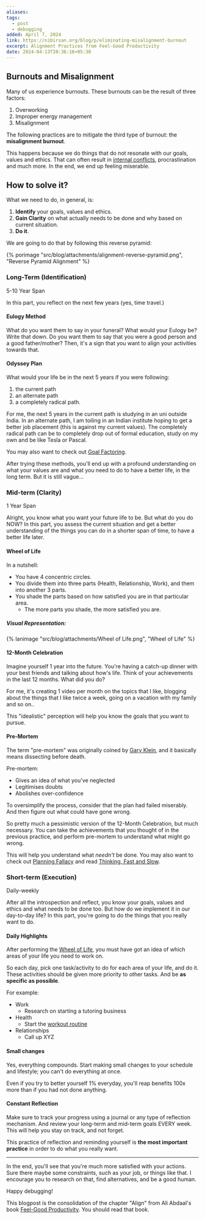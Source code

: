 ```yaml
---
aliases: 
tags:
  - post
  - debugging
added: April 7, 2024
link: https://nibirsan.org/blog/p/eliminating-misalignment-burnout
excerpt: Alignment Practices from Feel-Good Productivity
date: 2024-04-13T20:36:16+05:30
---
```

## Burnouts and Misalignment
Many of us experience burnouts. These burnouts can be the result of three factors:
1. Overworking
2. Improper energy management
3. Misalignment

The following practices are to mitigate the third type of burnout: the **misalignment burnout**.

This happens because we do things that do not resonate with our goals, values and ethics. That can often result in [internal conflicts](https://nibirsan.org/blog/p/an-intellectual-dillemma/), procrastination and much more. In the end, we end up feeling miserable.
## How to solve it?
What we need to do, in general, is:
1. **Identify** your goals, values and ethics.
2. **Gain Clarity** on what actually needs to be done and why based on current situation.
3. **Do it**.

We are going to do that by following this reverse pyramid:

{% porimage "src/blog/attachments/alignment-reverse-pyramid.png", "Reverse Pyramid Alignment" %}

### Long-Term (Identification)
5-10 Year Span

In this part, you reflect on the next few years (yes, time travel.)
#### Eulogy Method
What do you want them to say in your funeral? What would your Eulogy be? Write that down.
Do you want them to say that you were a good person and a good father/mother? Then, it's a sign that you want to align your activities towards that.
#### Odyssey Plan
What would your life be in the next 5 years if you were following:
1. the current path
2. an alternate path
3. a completely radical path.

For me, the next 5 years in the current path is studying in an uni outside India. In an alternate path, I am toiling in an Indian institute hoping to get a better job placement (this is against my current values). The completely radical path can be to completely drop out of formal education, study on my own and be like Tesla or Pascal.

You may also want to check out [Goal Factoring](https://www.lesswrong.com/posts/ZHWiCM4QmX8WwYajH/goal-factoring-1).

After trying these methods, you'll end up with a profound understanding on what your values are and what you need to do to have a better life, in the long term. But it is still vague...
### Mid-term (Clarity)
1 Year Span

Alright, you know what you want your future life to be. But what do you do NOW?
In this part, you assess the current situation and get a better understanding of the things you can do in a shorter span of time, to have a better life later.
#### Wheel of Life
In a nutshell:
- You have 4 concentric circles. 
- You divide them into three parts (Health, Relationship, Work), and them into another 3 parts.
- You shade the parts based on how satisfied you are in that particular area.
	- The more parts you shade, the more satisfied you are.
##### Visual Representation:
{% lanimage "src/blog/attachments/Wheel of Life.png", "Wheel of Life" %}

#### 12-Month Celebration
Imagine yourself 1 year into the future. You're having a catch-up dinner with your best friends and talking about how's life. Think of your achievements in the last 12 months. What did you do? 

For me, it's creating 1 video per month on the topics that I like, blogging about the things that I like twice a week, going on a vacation with my family and so on..

This "idealistic" perception will help you know the goals that you want to pursue.
#### Pre-Mortem
The term "pre-mortem" was originally coined by [Gary Klein](https://hbr.org/2007/09/performing-a-project-premortem), and it basically means dissecting before death.

Pre-mortem:
- Gives an idea of what you've neglected
- Legitimises doubts
- Abolishes over-confidence

To oversimplify the process, consider that the plan had failed miserably. And then figure out what could have gone wrong.

So pretty much a pessimistic version of the 12-Month Celebration, but much necessary. You can take the achievements that you thought of in the previous practice, and perform pre-mortem to understand what might go wrong.

This will help you understand what *needn't* be done. You may also want to check out [Planning Fallacy](https://thedecisionlab.com/biases/planning-fallacy) and read [Thinking, Fast and Slow](https://www.goodreads.com/en/book/show/11468377).
### Short-term (Execution)
Daily-weekly

After all the introspection and reflect, you know your goals, values and ethics and what needs to be done too. But how do we implement it in our day-to-day life?
In this part, you're going to do the things that you really want to do.
#### Daily Highlights
After performing the [Wheel of Life](https://nibirsan.org/blog/p/eliminating-misalignment-burnout/#wheel-of-life), you must have got an idea of which areas of your life you need to work on. 

So each day, pick one task/activity to do for each area of your life, and do it. These activities should be given more priority to other tasks. And be **as specific as possible**.

For example:
- Work
	- Research on starting a tutoring business
- Health
	- Start the [workout routine](https://nibirsan.org/blog/p/my-new-workout-routine/)
- Relationships
	- Call up XYZ
#### Small changes
Yes, everything compounds.
Start making small changes to your schedule and lifestyle; you can't do everything at once. 

Even if you try to better yourself 1% everyday, you'll reap benefits 100x more than if you had not done anything.
#### Constant Reflection
Make sure to track your progress using a journal or any type of reflection mechanism. And review your long-term and mid-term goals EVERY week. This will help you stay on track, and not forget. 

This practice of reflection and reminding yourself is **the most important practice** in order to do what you really want. 

---
In the end, you'll see that you're much more satisfied with your actions. Sure there maybe some constraints, such as your job, or things like that. I encourage you to research on that, find alternatives, and be a good human. 

Happy debugging!

This blogpost is the consolidation of the chapter "Align" from Ali Abdaal's book [Feel-Good Productivity](https://www.goodreads.com/en/book/show/142402923). You should read that book.